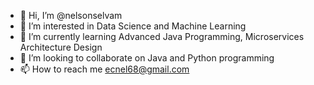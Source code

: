 - 👋 Hi, I’m @nelsonselvam
- 👀 I’m interested in Data Science and Machine Learning
- 🌱 I’m currently learning Advanced Java Programming, Microservices Architecture Design
- 💞️ I’m looking to collaborate on Java and Python programming
- 📫 How to reach me ecnel68@gmail.com

<!---
nelsonselvam/nelsonselvam is a ✨ special ✨ repository because its `README.md` (this file) appears on your GitHub profile.
You can click the Preview link to take a look at your changes.
--->

